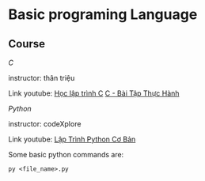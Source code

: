 # Basic programing Language
## Course

*C*

instructor: thân triệu

Link youtube: 	[Học lập trình C](https://www.youtube.com/playlist?list=PLE1qPKuGSJaBq4VFzTYrhzCiPvCoI8JDv)
			[C - Bài Tập Thực Hành](https://www.youtube.com/playlist?list=PLE1qPKuGSJaDP983KcxEBV_w9_Thz08pc)

*Python*

instructor: codeXplore

Link youtube: [Lập Trình Python Cơ Bản](https://www.youtube.com/playlist?list=PLJcWUrckOCKK7tXpLTJJsl1MD98bQHHOg)

Some basic python commands are:

```
py <file_name>.py
```
